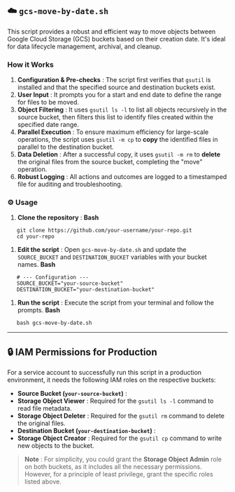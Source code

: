 ## ☁️ `gcs-move-by-date.sh`

This script provides a robust and efficient way to move objects between Google Cloud Storage (GCS) buckets based on their creation date. It's ideal for data lifecycle management, archival, and cleanup.

### How it Works

1. **Configuration & Pre-checks** : The script first verifies that `gsutil` is installed and that the specified source and destination buckets exist.
2. **User Input** : It prompts you for a start and end date to define the range for files to be moved.
3. **Object Filtering** : It uses `gsutil ls -l` to list all objects recursively in the source bucket, then filters this list to identify files created within the specified date range.
4. **Parallel Execution** : To ensure maximum efficiency for large-scale operations, the script uses `gsutil -m cp` to **copy** the identified files in parallel to the destination bucket.
5. **Data Deletion** : After a successful copy, it uses `gsutil -m rm` to **delete** the original files from the source bucket, completing the "move" operation.
6. **Robust Logging** : All actions and outcomes are logged to a timestamped file for auditing and troubleshooting.

### ⚙️ Usage

1. **Clone the repository** :
   **Bash**

```
   git clone https://github.com/your-username/your-repo.git
   cd your-repo
```

1. **Edit the script** :
   Open `gcs-move-by-date.sh` and update the `SOURCE_BUCKET` and `DESTINATION_BUCKET` variables with your bucket names.
   **Bash**

```
   # --- Configuration ---
   SOURCE_BUCKET="your-source-bucket"
   DESTINATION_BUCKET="your-destination-bucket"
```

1. **Run the script** :
   Execute the script from your terminal and follow the prompts.
   **Bash**

```
   bash gcs-move-by-date.sh
```

---

## 🔒 IAM Permissions for Production

For a service account to successfully run this script in a production environment, it needs the following IAM roles on the respective buckets:

- **Source Bucket (`your-source-bucket`)** :
- **Storage Object Viewer** : Required for the `gsutil ls -l` command to read file metadata.
- **Storage Object Deleter** : Required for the `gsutil rm` command to delete the original files.
- **Destination Bucket (`your-destination-bucket`)** :
- **Storage Object Creator** : Required for the `gsutil cp` command to write new objects to the bucket.

> **Note** : For simplicity, you could grant the **Storage Object Admin** role on both buckets, as it includes all the necessary permissions. However, for a principle of least privilege, grant the specific roles listed above.
